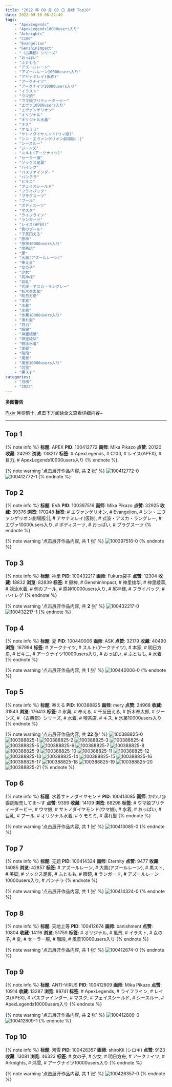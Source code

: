 ```yaml
---
title: "2022 年 09 月 08 日 月榜 Top10"
date: 2022-09-10 06:22:49
tags:
    - "ApexLegends"
    - "ApexLegends10000users入り"
    - "Arknights"
    - "C100"
    - "Evangelion"
    - "GenshinImpact"
    - "〈古典部〉シリーズ"
    - "おっぱい"
    - "ふともも"
    - "アズールレーン"
    - "アズールレーン10000users入り"
    - "アヤナミレイ(仮称)"
    - "アークナイツ"
    - "アークナイツ10000users入り"
    - "イラスト"
    - "ウマ娘"
    - "ウマ娘プリティーダービー"
    - "エヴァ10000users入り"
    - "エヴァンゲリオン"
    - "オリジナル"
    - "オリジナル水着"
    - "キス"
    - "ケモミミ"
    - "サトノダイヤモンド(ウマ娘)"
    - "シン・エヴァンゲリオン劇場版:||"
    - "シースルー"
    - "ジーンズ"
    - "スルト(アークナイツ)"
    - "セーラー服"
    - "ソックス足裏"
    - "ハイレグ"
    - "パスファインダー"
    - "パンチラ"
    - "ビキニ"
    - "フェイスシールド"
    - "フライバック"
    - "プラグスーツ"
    - "プール"
    - "ボディスーツ"
    - "マスク"
    - "ライフライン"
    - "ランガード"
    - "レイス(APEX)"
    - "例のプール"
    - "千反田える"
    - "原神"
    - "原神10000users入り"
    - "喫茶店"
    - "夏"
    - "大鳳(アズールレーン)"
    - "奉える"
    - "女の子"
    - "少女"
    - "尻神様"
    - "巨乳"
    - "式波・アスカ・ラングレー"
    - "折木奉太郎"
    - "明日方舟"
    - "本家"
    - "水着"
    - "氷菓"
    - "氷菓10000users入り"
    - "濡れ髪"
    - "目力"
    - "眼鏡"
    - "神里綾華"
    - "神里绫华"
    - "競泳水着"
    - "美脚"
    - "階段"
    - "風景"
    - "風景10000users入り"
    - "鸿雪"
    - "黒スト"
categories:
    - "月榜"
    - "2022"
---
```


<i class="fa fa-triangle-exclamation"></i>**多图警告**<i class="fa fa-triangle-exclamation"></i>

[Pixiv](https://www.pixiv.net/) 月榜前十, 点击下方阅读全文查看详细内容~

<!-- more -->

---

## Top 1

{% note info %}
**标题**: APEX
**PID**: 100412772 **画师**: Mika Pikazo
**点赞**: 20120 **收藏**: 24292 **浏览**: 138217
**标签**: # ApexLegends, # C100, # レイス(APEX), # 目力, # ApexLegends10000users入り
{% endnote %}

{% note warning '点击展开作品内容, 共 **2** 张' %}
![100412772-0](https://i.pixiv.re/img-original/img/2022/08/12/00/00/17/100412772_p0.png)
![100412772-1](https://i.pixiv.re/img-original/img/2022/08/12/00/00/17/100412772_p1.png)
{% endnote %}

## Top 2

{% note info %}
**标题**: EVA
**PID**: 100397516 **画师**: Mika Pikazo
**点赞**: 32925 **收藏**: 39376 **浏览**: 170248
**标签**: # エヴァンゲリオン, # Evangelion, # シン・エヴァンゲリオン劇場版:||, # アヤナミレイ(仮称), # 式波・アスカ・ラングレー, # エヴァ10000users入り, # ボディスーツ, # おっぱい, # プラグスーツ
{% endnote %}

{% note warning '点击展开作品内容, 共 **1** 张' %}
![100397516-0](https://i.pixiv.re/img-original/img/2022/08/26/20/24/10/100397516_p0.png)
{% endnote %}

## Top 3

{% note info %}
**标题**: 神里
**PID**: 100432217 **画师**: Fukuro袋子
**点赞**: 12304 **收藏**: 18832 **浏览**: 82839
**标签**: # 原神, # GenshinImpact, # 神里绫华, # 神里綾華, # 競泳水着, # 例のプール, # 原神10000users入り, # 尻神様, # フライバック, # ハイレグ
{% endnote %}

{% note warning '点击展开作品内容, 共 **2** 张' %}
![100432217-0](https://i.pixiv.re/img-original/img/2022/08/12/20/41/02/100432217_p0.jpg)
![100432217-1](https://i.pixiv.re/img-original/img/2022/08/12/20/41/02/100432217_p1.jpg)
{% endnote %}

## Top 4

{% note info %}
**标题**: 夏
**PID**: 100440006 **画师**: ASK
**点赞**: 32179 **收藏**: 40490 **浏览**: 167994
**标签**: # アークナイツ, # スルト(アークナイツ), # 本家, # 明日方舟, # ビキニ, # アークナイツ10000users入り, # おっぱい, # ふともも, # 水着
{% endnote %}

{% note warning '点击展开作品内容, 共 **1** 张' %}
![100440006-0](https://i.pixiv.re/img-original/img/2022/08/13/01/14/10/100440006_p0.png)
{% endnote %}

## Top 5

{% note info %}
**标题**: 奉える
**PID**: 100388825 **画师**: mery
**点赞**: 24968 **收藏**: 31543 **浏览**: 176413
**标签**: # 氷菓, # 奉える, # 千反田える, # 折木奉太郎, # ジーンズ, # 〈古典部〉シリーズ, # 水着, # 喫茶店, # キス, # 氷菓10000users入り
{% endnote %}

{% note warning '点击展开作品内容, 共 **22** 张' %}
![100388825-0](https://i.pixiv.re/img-original/img/2022/08/11/00/55/08/100388825_p0.png)
![100388825-1](https://i.pixiv.re/img-original/img/2022/08/11/00/55/08/100388825_p1.png)
![100388825-2](https://i.pixiv.re/img-original/img/2022/08/11/00/55/08/100388825_p2.png)
![100388825-3](https://i.pixiv.re/img-original/img/2022/08/11/00/55/08/100388825_p3.png)
![100388825-4](https://i.pixiv.re/img-original/img/2022/08/11/00/55/08/100388825_p4.png)
![100388825-5](https://i.pixiv.re/img-original/img/2022/08/11/00/55/08/100388825_p5.png)
![100388825-6](https://i.pixiv.re/img-original/img/2022/08/11/00/55/08/100388825_p6.png)
![100388825-7](https://i.pixiv.re/img-original/img/2022/08/11/00/55/08/100388825_p7.png)
![100388825-8](https://i.pixiv.re/img-original/img/2022/08/11/00/55/08/100388825_p8.png)
![100388825-9](https://i.pixiv.re/img-original/img/2022/08/11/00/55/08/100388825_p9.png)
![100388825-10](https://i.pixiv.re/img-original/img/2022/08/11/00/55/08/100388825_p10.png)
![100388825-11](https://i.pixiv.re/img-original/img/2022/08/11/00/55/08/100388825_p11.png)
![100388825-12](https://i.pixiv.re/img-original/img/2022/08/11/00/55/08/100388825_p12.png)
![100388825-13](https://i.pixiv.re/img-original/img/2022/08/11/00/55/08/100388825_p13.png)
![100388825-14](https://i.pixiv.re/img-original/img/2022/08/11/00/55/08/100388825_p14.png)
![100388825-15](https://i.pixiv.re/img-original/img/2022/08/11/00/55/08/100388825_p15.png)
![100388825-16](https://i.pixiv.re/img-original/img/2022/08/11/00/55/08/100388825_p16.png)
![100388825-17](https://i.pixiv.re/img-original/img/2022/08/11/00/55/08/100388825_p17.png)
![100388825-18](https://i.pixiv.re/img-original/img/2022/08/11/00/55/08/100388825_p18.png)
![100388825-19](https://i.pixiv.re/img-original/img/2022/08/11/00/55/08/100388825_p19.png)
![100388825-20](https://i.pixiv.re/img-original/img/2022/08/11/00/55/08/100388825_p20.png)
![100388825-21](https://i.pixiv.re/img-original/img/2022/08/11/00/55/08/100388825_p21.png)
{% endnote %}

## Top 6

{% note info %}
**标题**: 水着サトノダイヤモンド
**PID**: 100413085 **画师**: かわい@委託販売してま～す
**点赞**: 9399 **收藏**: 14109 **浏览**: 68298
**标签**: # ウマ娘プリティーダービー, # ウマ娘, # サトノダイヤモンド(ウマ娘), # 水着, # おっぱい, # 巨乳, # プール, # オリジナル水着, # ケモミミ, # 濡れ髪
{% endnote %}

{% note warning '点击展开作品内容, 共 **1** 张' %}
![100413085-0](https://i.pixiv.re/img-original/img/2022/08/12/00/04/34/100413085_p0.jpg)
{% endnote %}

## Top 7

{% note info %}
**标题**: 无题
**PID**: 100414324 **画师**: Eternity
**点赞**: 9477 **收藏**: 14085 **浏览**: 42857
**标签**: # アズールレーン, # 大鳳(アズールレーン), # 黒スト, # 美脚, # ソックス足裏, # ふともも, # 眼鏡, # ランガード, # アズールレーン10000users入り, # パンチラ
{% endnote %}

{% note warning '点击展开作品内容, 共 **1** 张' %}
![100414324-0](https://i.pixiv.re/img-original/img/2022/08/12/00/42/54/100414324_p0.jpg)
{% endnote %}

## Top 8

{% note info %}
**标题**: 天地上等
**PID**: 100412674 **画师**: banishment
**点赞**: 10804 **收藏**: 14116 **浏览**: 51759
**标签**: # オリジナル, # 風景, # イラスト, # 女の子, # 夏, # セーラー服, # 階段, # 風景10000users入り
{% endnote %}

{% note warning '点击展开作品内容, 共 **1** 张' %}
![100412674-0](https://i.pixiv.re/img-original/img/2022/08/12/00/00/01/100412674_p0.png)
{% endnote %}

## Top 9

{% note info %}
**标题**: ANTI-VIRUS
**PID**: 100412809 **画师**: Mika Pikazo
**点赞**: 10914 **收藏**: 13287 **浏览**: 89741
**标签**: # ApexLegends, # ライフライン, # レイス(APEX), # パスファインダー, # マスク, # フェイスシールド, # シースルー, # ApexLegends10000users入り
{% endnote %}

{% note warning '点击展开作品内容, 共 **2** 张' %}
![100412809-0](https://i.pixiv.re/img-original/img/2022/08/12/00/00/25/100412809_p0.png)
![100412809-1](https://i.pixiv.re/img-original/img/2022/08/12/00/00/25/100412809_p1.png)
{% endnote %}

## Top 10

{% note info %}
**标题**: 鸿雪
**PID**: 100426357 **画师**: shiroKii (シロキ)
**点赞**: 9123 **收藏**: 13081 **浏览**: 46323
**标签**: # 女の子, # 少女, # 明日方舟, # アークナイツ, # Arknights, # 鸿雪, # アークナイツ10000users入り
{% endnote %}

{% note warning '点击展开作品内容, 共 **1** 张' %}
![100426357-0](https://i.pixiv.re/img-original/img/2022/08/12/16/25/48/100426357_p0.png)
{% endnote %}

